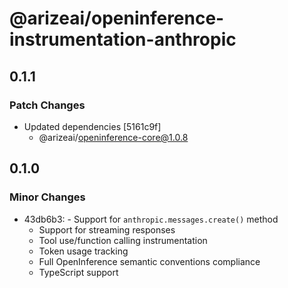 # @arizeai/openinference-instrumentation-anthropic

## 0.1.1

### Patch Changes

- Updated dependencies [5161c9f]
  - @arizeai/openinference-core@1.0.8

## 0.1.0

### Minor Changes

- 43db6b3: - Support for `anthropic.messages.create()` method
  - Support for streaming responses
  - Tool use/function calling instrumentation
  - Token usage tracking
  - Full OpenInference semantic conventions compliance
  - TypeScript support
